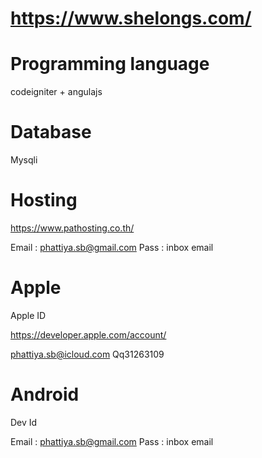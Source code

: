 # https://www.shelongs.com/ 

# Programming language

codeigniter + angulajs 

# Database 

Mysqli

# Hosting 

https://www.pathosting.co.th/ 

Email : phattiya.sb@gmail.com 
Pass : inbox email 

# Apple 

Apple ID 

https://developer.apple.com/account/

phattiya.sb@icloud.com
Qq31263109


# Android 

Dev Id 

Email : phattiya.sb@gmail.com 
Pass : inbox email 
